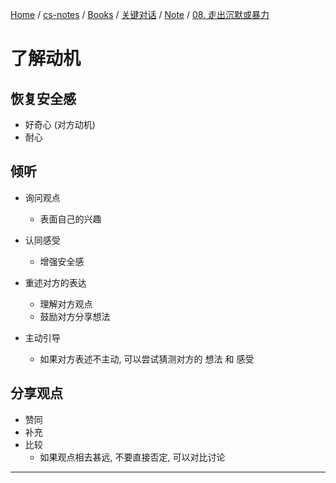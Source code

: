 [Home](https://mengxianbin.github.io) /
[cs-notes](https://mengxianbin.github.io/cs-notes/site) /
[Books](https://mengxianbin.github.io/cs-notes/site/Books) /
[关键对话](https://mengxianbin.github.io/cs-notes/site/Books/%E5%85%B3%E9%94%AE%E5%AF%B9%E8%AF%9D) /
[Note](https://mengxianbin.github.io/cs-notes/site/Books/%E5%85%B3%E9%94%AE%E5%AF%B9%E8%AF%9D/Note) /
[08. 走出沉默或暴力](https://mengxianbin.github.io/cs-notes/site/Books/%E5%85%B3%E9%94%AE%E5%AF%B9%E8%AF%9D/Note/08.%20%E8%B5%B0%E5%87%BA%E6%B2%89%E9%BB%98%E6%88%96%E6%9A%B4%E5%8A%9B)

# 了解动机

## 恢复安全感

- 好奇心 (对方动机)
- 耐心

## 倾听

- 询问观点
    - 表面自己的兴趣

- 认同感受
    - 增强安全感

- 重述对方的表达
    - 理解对方观点
    - 鼓励对方分享想法

- 主动引导
    - 如果对方表述不主动, 可以尝试猜测对方的 想法 和 感受

## 分享观点

- 赞同
- 补充
- 比较
    - 如果观点相去甚远, 不要直接否定, 可以对比讨论

---
